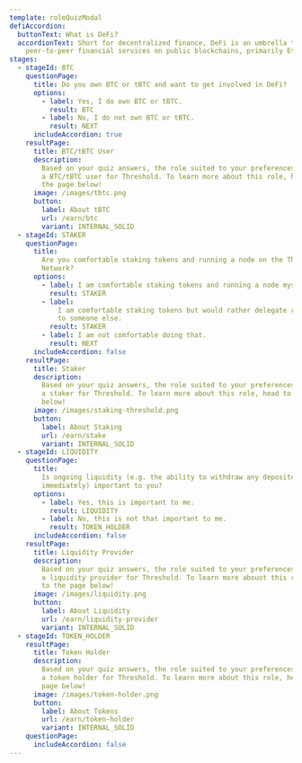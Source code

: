 ```yaml
---
template: roleQuizModal
defiAccordion:
  buttonText: What is DeFi?
  accordionText: Short for decentralized finance, DeFi is an umbrella term for
    peer-to-peer financial services on public blockchains, primarily Ethereum.
stages:
  - stageId: BTC
    questionPage:
      title: Do you own BTC or tBTC and want to get involved in DeFi?
      options:
        - label: Yes, I do own BTC or tBTC.
          result: BTC
        - label: No, I do not own BTC or tBTC.
          result: NEXT
      includeAccordion: true
    resultPage:
      title: BTC/tBTC User
      description:
        Based on your quiz answers, the role suited to your preferences is
        a BTC/tBTC user for Threshold. To learn more about this role, head to
        the page below!
      image: /images/tbtc.png
      button:
        label: About tBTC
        url: /earn/btc
        variant: INTERNAL_SOLID
  - stageId: STAKER
    questionPage:
      title:
        Are you comfortable staking tokens and running a node on the Threshold
        Network?
      options:
        - label: I am comfortable staking tokens and running a node myself.
          result: STAKER
        - label:
            I am comfortable staking tokens but would rather delegate running a node
            to someone else.
          result: STAKER
        - label: I am not comfortable doing that.
          result: NEXT
      includeAccordion: false
    resultPage:
      title: Staker
      description:
        Based on your quiz answers, the role suited to your preferences is
        a staker for Threshold. To learn more about this role, head to the page
        below!
      image: /images/staking-threshold.png
      button:
        label: About Staking
        url: /earn/stake
        variant: INTERNAL_SOLID
  - stageId: LIQUIDITY
    questionPage:
      title:
        Is ongoing liquidity (e.g. the ability to withdraw any deposited tokens
        immediately) important to you?
      options:
        - label: Yes, this is important to me.
          result: LIQUIDITY
        - label: No, this is not that important to me.
          result: TOKEN_HOLDER
      includeAccordion: false
    resultPage:
      title: Liquidity Provider
      description:
        Based on your quiz answers, the role suited to your preferences is
        a liquidity provider for Threshold. To learn more abouot this role, head
        to the page below!
      image: /images/liquidity.png
      button:
        label: About Liquidity
        url: /earn/liquidity-provider
        variant: INTERNAL_SOLID
  - stageId: TOKEN_HOLDER
    resultPage:
      title: Token Holder
      description:
        Based on your quiz answers, the role suited to your preferences is
        a token holder for Threshold. To learn more about this role, head to the
        page below!
      image: /images/token-holder.png
      button:
        label: About Tokens
        url: /earn/token-holder
        variant: INTERNAL_SOLID
    questionPage:
      includeAccordion: false
---
```

